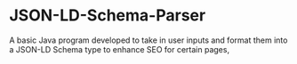 # JSON-LD-Schema-Parser
A basic Java program developed to take in user inputs and format them into a JSON-LD Schema type to enhance SEO for certain pages,
